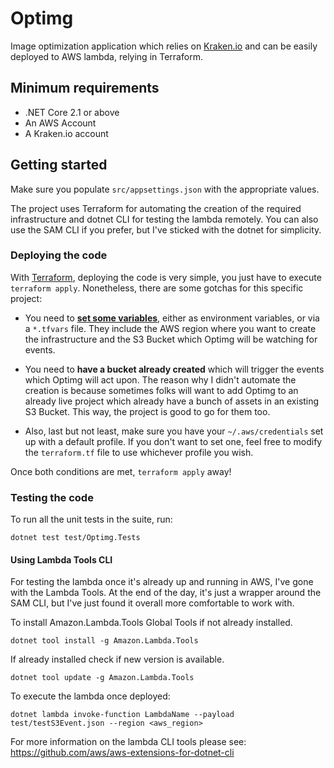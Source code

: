 # Optimg

Image optimization application which relies on [Kraken.io](Kraken.io) and can
be easily deployed to AWS lambda, relying in Terraform.

## Minimum requirements

* .NET Core 2.1 or above
* An AWS Account
* A Kraken.io account

## Getting started

Make sure you populate `src/appsettings.json` with the appropriate values.

The project uses Terraform for automating the creation of the required infrastructure
and dotnet CLI for testing the lambda remotely. You can also use the SAM CLI if you prefer,
but I've sticked with the dotnet for simplicity.

### Deploying the code

With [Terraform](https://www.terraform.io/), deploying the code is very simple, you just
have to execute `terraform apply`. Nonetheless, there are some gotchas for this specific project:

- You need to [**set some variables**](https://www.terraform.io/docs/configuration/variables.html),
either as environment variables, or via a `*.tfvars` file. They include the AWS region where you
want to create the infrastructure and the S3 Bucket which Optimg will be watching for events.

- You need to **have a bucket already created** which will trigger the events which Optimg will act
upon. The reason why I didn't automate the creation is because sometimes folks will want to add
Optimg to an already live project which already have a bunch of assets in an existing S3 Bucket.
This way, the project is good to go for them too.

- Also, last but not least, make sure you have your `~/.aws/credentials` set up with a default
profile. If you don't want to set one, feel free to modify the `terraform.tf` file to use whichever
profile you wish.

Once both conditions are met, `terraform apply` away!

### Testing the code

To run all the unit tests in the suite, run:

```
dotnet test test/Optimg.Tests
```

#### Using Lambda Tools CLI

For testing the lambda once it's already up and running in AWS, I've gone with the Lambda Tools.
At the end of the day, it's just a wrapper around the SAM CLI, but I've just found it overall
more comfortable to work with.

To install Amazon.Lambda.Tools Global Tools if not already installed.

```
dotnet tool install -g Amazon.Lambda.Tools
```

If already installed check if new version is available.

```
dotnet tool update -g Amazon.Lambda.Tools
```

To execute the lambda once deployed:

```
dotnet lambda invoke-function LambdaName --payload test/testS3Event.json --region <aws_region>
```

For more information on the lambda CLI tools please see: https://github.com/aws/aws-extensions-for-dotnet-cli

